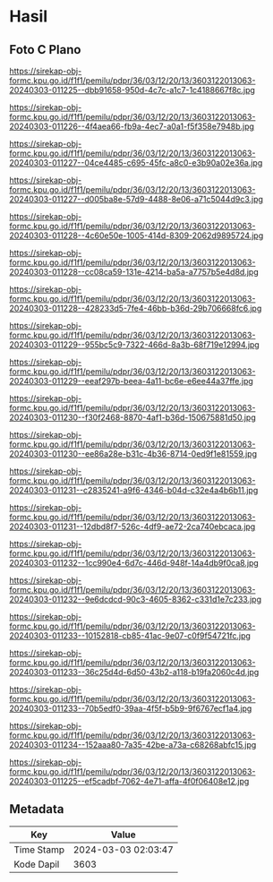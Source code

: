 # Hasil

## Foto C Plano

https://sirekap-obj-formc.kpu.go.id/f1f1/pemilu/pdpr/36/03/12/20/13/3603122013063-20240303-011225--dbb91658-950d-4c7c-a1c7-1c4188667f8c.jpg

https://sirekap-obj-formc.kpu.go.id/f1f1/pemilu/pdpr/36/03/12/20/13/3603122013063-20240303-011226--4f4aea66-fb9a-4ec7-a0a1-f5f358e7948b.jpg

https://sirekap-obj-formc.kpu.go.id/f1f1/pemilu/pdpr/36/03/12/20/13/3603122013063-20240303-011227--04ce4485-c695-45fc-a8c0-e3b90a02e36a.jpg

https://sirekap-obj-formc.kpu.go.id/f1f1/pemilu/pdpr/36/03/12/20/13/3603122013063-20240303-011227--d005ba8e-57d9-4488-8e06-a71c5044d9c3.jpg

https://sirekap-obj-formc.kpu.go.id/f1f1/pemilu/pdpr/36/03/12/20/13/3603122013063-20240303-011228--4c60e50e-1005-414d-8309-2062d9895724.jpg

https://sirekap-obj-formc.kpu.go.id/f1f1/pemilu/pdpr/36/03/12/20/13/3603122013063-20240303-011228--cc08ca59-131e-4214-ba5a-a7757b5e4d8d.jpg

https://sirekap-obj-formc.kpu.go.id/f1f1/pemilu/pdpr/36/03/12/20/13/3603122013063-20240303-011228--428233d5-7fe4-46bb-b36d-29b706668fc6.jpg

https://sirekap-obj-formc.kpu.go.id/f1f1/pemilu/pdpr/36/03/12/20/13/3603122013063-20240303-011229--955bc5c9-7322-466d-8a3b-68f719e12994.jpg

https://sirekap-obj-formc.kpu.go.id/f1f1/pemilu/pdpr/36/03/12/20/13/3603122013063-20240303-011229--eeaf297b-beea-4a11-bc6e-e6ee44a37ffe.jpg

https://sirekap-obj-formc.kpu.go.id/f1f1/pemilu/pdpr/36/03/12/20/13/3603122013063-20240303-011230--f30f2468-8870-4af1-b36d-150675881d50.jpg

https://sirekap-obj-formc.kpu.go.id/f1f1/pemilu/pdpr/36/03/12/20/13/3603122013063-20240303-011230--ee86a28e-b31c-4b36-8714-0ed9f1e81559.jpg

https://sirekap-obj-formc.kpu.go.id/f1f1/pemilu/pdpr/36/03/12/20/13/3603122013063-20240303-011231--c2835241-a9f6-4346-b04d-c32e4a4b6b11.jpg

https://sirekap-obj-formc.kpu.go.id/f1f1/pemilu/pdpr/36/03/12/20/13/3603122013063-20240303-011231--12dbd8f7-526c-4df9-ae72-2ca740ebcaca.jpg

https://sirekap-obj-formc.kpu.go.id/f1f1/pemilu/pdpr/36/03/12/20/13/3603122013063-20240303-011232--1cc990e4-6d7c-446d-948f-14a4db9f0ca8.jpg

https://sirekap-obj-formc.kpu.go.id/f1f1/pemilu/pdpr/36/03/12/20/13/3603122013063-20240303-011232--9e6dcdcd-90c3-4605-8362-c331d1e7c233.jpg

https://sirekap-obj-formc.kpu.go.id/f1f1/pemilu/pdpr/36/03/12/20/13/3603122013063-20240303-011233--10152818-cb85-41ac-9e07-c0f9f54721fc.jpg

https://sirekap-obj-formc.kpu.go.id/f1f1/pemilu/pdpr/36/03/12/20/13/3603122013063-20240303-011233--36c25d4d-6d50-43b2-a118-b19fa2060c4d.jpg

https://sirekap-obj-formc.kpu.go.id/f1f1/pemilu/pdpr/36/03/12/20/13/3603122013063-20240303-011233--70b5edf0-39aa-4f5f-b5b9-9f6767ecf1a4.jpg

https://sirekap-obj-formc.kpu.go.id/f1f1/pemilu/pdpr/36/03/12/20/13/3603122013063-20240303-011234--152aaa80-7a35-42be-a73a-c68268abfc15.jpg

https://sirekap-obj-formc.kpu.go.id/f1f1/pemilu/pdpr/36/03/12/20/13/3603122013063-20240303-011225--ef5cadbf-7062-4e71-affa-4f0f06408e12.jpg


## Metadata

| Key        | Value               |
| ---------- | ------------------- |
| Time Stamp | 2024-03-03 02:03:47 |
| Kode Dapil | 3603                |



